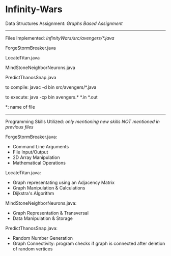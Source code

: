 # Infinity-Wars
Data Structures Assignment: _Graphs Based Assignment_

----------
Files Implemented: _InfinityWars/src/avengers/*.java_

ForgeStormBreaker.java

LocateTitan.java

MindStoneNeighborNeurons.java

PredictThanosSnap.java

to compile: javac -d bin src/avengers/*.java

to execute: java -cp bin avengers.* *.in *.out

*: name of file

----------
Programming Skills Utilized: _only mentioning new skills NOT mentioned in previous files_

ForgeStormBreaker.java:
 - Command Line Arguments
 - File Input/Output
 - 2D Array Manipulation
 - Mathematical Operations

LocateTitan.java:
  - Graph representating using an Adjacency Matrix
  - Graph Manipulation & Calculations
  - Dijkstra's Algorithm

MindStoneNeighborNeurons.java:
  - Graph Representation & Transversal
  - Data Manipulation & Storage

PredictThanosSnap.java:
  - Random Number Generation
  - Graph Connectivity: program checks if graph is connected after deletion of random vertices

